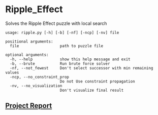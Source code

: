 # Ripple_Effect
Solves the Ripple Effect puzzle with local search

```
usage: ripple.py [-h] [-b] [-nf] [-ncp] [-nv] file

positional arguments:
  file                  path to puzzle file

optional arguments:
  -h, --help            show this help message and exit
  -b, --brute           Run brute force solver
  -nf, --not_fewest     Don't select successor with min remaining values
  -ncp, --no_constraint_prop
                        Do not Use constraint propagation
  -nv, --no_visualization
                        Don't visualize final result
```

## [Project Report](https://github.com/soumyakanti3578/Ripple_Effect/blob/master/FIS_LAB_1_REPORT.pdf)
